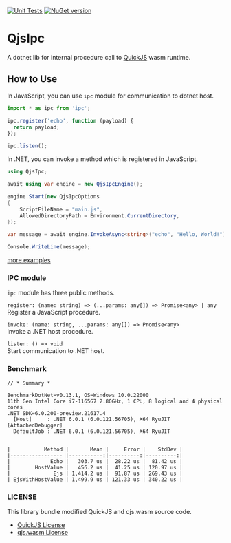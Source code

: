 [![Unit Tests](https://github.com/iwate/qjsipc/actions/workflows/test.yml/badge.svg)](https://github.com/iwate/qjsipc/actions/workflows/test.yml)
[![NuGet version](https://badge.fury.io/nu/QjsIpc.svg)](https://badge.fury.io/nu/QjsIpc)
# QjsIpc
A dotnet lib for internal procedure call to [QuickJS](https://bellard.org/quickjs/) wasm runtime.

## How to Use

In JavaScript, you can use `ipc` module for communication to dotnet host.

```js:main.js
import * as ipc from 'ipc';

ipc.register('echo', function (payload) {
  return payload;
});

ipc.listen();
```

In .NET, you can invoke a method which is registered in JavaScript.

```csharp:Program.cs
using QjsIpc;

await using var engine = new QjsIpcEngine();

engine.Start(new QjsIpcOptions
{
    ScriptFileName = "main.js",
    AllowedDirectoryPath = Environment.CurrentDirectory,
});

var message = await engine.InvokeAsync<string>("echo", "Hello, World!");

Console.WriteLine(message);
```

[more examples](https://github.com/iwate/qjsipc/tree/main/examples)

### IPC module

`ipc` module has three public methods.


`register: (name: string) => (...params: any[]) => Promise<any> | any`  
Register a JavaScript procedure.


`invoke: (name: string, ...params: any[]) => Promise<any>`  
Invoke a .NET host procedure.

`listen: () => void`  
Start communication to .NET host.

### Benchmark

```
// * Summary *

BenchmarkDotNet=v0.13.1, OS=Windows 10.0.22000
11th Gen Intel Core i7-1165G7 2.80GHz, 1 CPU, 8 logical and 4 physical cores
.NET SDK=6.0.200-preview.21617.4
  [Host]     : .NET 6.0.1 (6.0.121.56705), X64 RyuJIT  [AttachedDebugger]
  DefaultJob : .NET 6.0.1 (6.0.121.56705), X64 RyuJIT


|           Method |       Mean |     Error |    StdDev |
|----------------- |-----------:|----------:|----------:|
|             Echo |   303.7 us |  28.22 us |  81.42 us |
|        HostValue |   456.2 us |  41.25 us | 120.97 us |
|              Ejs | 1,414.2 us |  91.87 us | 269.43 us |
| EjsWithHostValue | 1,499.9 us | 121.33 us | 340.22 us |
```


### LICENSE

This library bundle modified QuickJS and qjs.wasm source code.

- [QuickJS License](https://github.com/bellard/quickjs/blob/master/LICENSE)
- [qjs.wasm License](https://github.com/saghul/wasi-lab#license)

